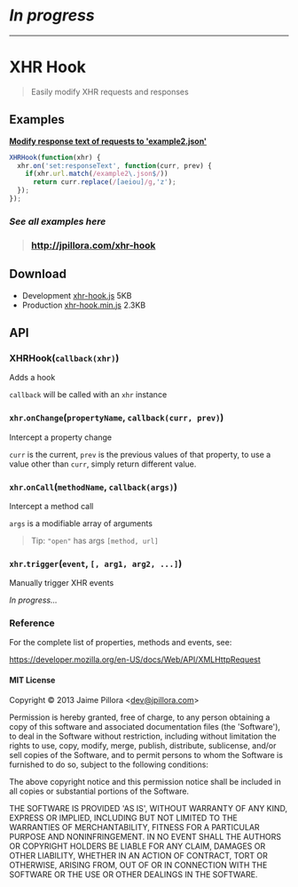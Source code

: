 # *In progress*

---

# XHR Hook

> Easily modify XHR requests and responses

## Examples

**[Modify response text of requests to 'example2.json'](http://jpillora.com/xhr-hook#jquery)**

``` javascript
XHRHook(function(xhr) {
  xhr.on('set:responseText', function(curr, prev) {
    if(xhr.url.match(/example2\.json$/))
      return curr.replace(/[aeiou]/g,'z');
  });
});
```

### *See all examples here*

> ### http://jpillora.com/xhr-hook

## Download

* Development [xhr-hook.js](https://raw.github.com/jpillora/xhr-hook/ghpages/dist/xhr-hook.js) 5KB
* Production [xhr-hook.min.js](https://raw.github.com/jpillora/xhr-hook/ghpages/dist/xhr-hook.min.js) 2.3KB

## API

### XHRHook(`callback(xhr)`)

Adds a hook

`callback` will be called with an `xhr` instance

### `xhr`.`onChange`(`propertyName`, `callback(curr, prev)`)

Intercept a property change

`curr` is the current, `prev` is the previous values of that property,
to use a value other than `curr`, simply return different value.

### `xhr`.`onCall`(`methodName`, `callback(args)`)

Intercept a method call

`args` is a modifiable array of arguments

> Tip: `"open"` has args `[method, url]`

### `xhr`.`trigger`(`event`, `[, arg1, arg2, ...]`)

Manually trigger XHR events

*In progress...*

### Reference

For the complete list of properties, methods and events, see:

https://developer.mozilla.org/en-US/docs/Web/API/XMLHttpRequest

#### MIT License

Copyright © 2013 Jaime Pillora &lt;dev@jpillora.com&gt;

Permission is hereby granted, free of charge, to any person obtaining
a copy of this software and associated documentation files (the
'Software'), to deal in the Software without restriction, including
without limitation the rights to use, copy, modify, merge, publish,
distribute, sublicense, and/or sell copies of the Software, and to
permit persons to whom the Software is furnished to do so, subject to
the following conditions:

The above copyright notice and this permission notice shall be
included in all copies or substantial portions of the Software.

THE SOFTWARE IS PROVIDED 'AS IS', WITHOUT WARRANTY OF ANY KIND,
EXPRESS OR IMPLIED, INCLUDING BUT NOT LIMITED TO THE WARRANTIES OF
MERCHANTABILITY, FITNESS FOR A PARTICULAR PURPOSE AND NONINFRINGEMENT.
IN NO EVENT SHALL THE AUTHORS OR COPYRIGHT HOLDERS BE LIABLE FOR ANY
CLAIM, DAMAGES OR OTHER LIABILITY, WHETHER IN AN ACTION OF CONTRACT,
TORT OR OTHERWISE, ARISING FROM, OUT OF OR IN CONNECTION WITH THE
SOFTWARE OR THE USE OR OTHER DEALINGS IN THE SOFTWARE.

